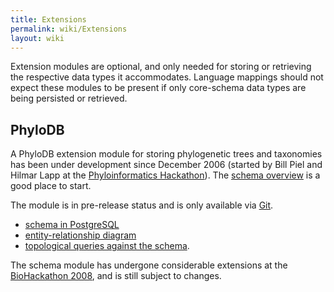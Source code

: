 ```yaml
---
title: Extensions
permalink: wiki/Extensions
layout: wiki
---
```


Extension modules are optional, and only needed for storing or
retrieving the respective data types it accommodates. Language mappings
should not expect these modules to be present if only core-schema data
types are being persisted or retrieved.

PhyloDB
-------

A PhyloDB extension module for storing phylogenetic trees and taxonomies
has been under development since December 2006 (started by Bill Piel and
Hilmar Lapp at the [Phyloinformatics
Hackathon](http://informatics.nescent.org/wiki/Phylohackathon_1)). The
[schema overview](PhyloDBSchema "wikilink") is a good place to start.

The module is in pre-release status and is only available via
[Git](http://github.com/biosql/biosql).

-   [schema in
    PostgreSQL](http://github.com/biosql/biosql/blob/master/sql/biosql-phylodb-pg.sql)
-   [entity-relationship
    diagram](http://github.com/biosql/biosql/blob/master/doc/biosql-phylodb.pdf)
-   [topological queries against the
    schema](http://github.com/biosql/biosql/blob/master/sql/phylodb-topo-queries.sql).

The schema module has undergone considerable extensions at the
[BioHackathon 2008](http://hackathon.dbcls.jp), and is still subject to
changes.
